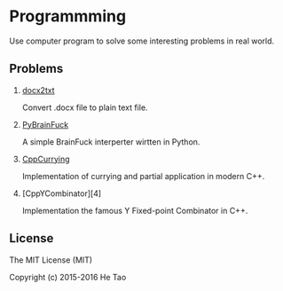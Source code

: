 Programmming
=============

Use computer program to solve some interesting problems in real world.

Problems
--------

1. [docx2txt][1]

    Convert .docx file to plain text file.

2. [PyBrainFuck][2]

    A simple BrainFuck interperter wirtten in Python.

3. [CppCurrying][3]

    Implementation of currying and partial application in modern C++.

4. [CppYCombinator][4]

    Implementation the famous Y Fixed-point Combinator in C++.


License
--------

The MIT License (MIT)

Copyright (c) 2015-2016 He Tao


<!--links-->

[1]: https://github.com/sighingnow/Programming/tree/master/docx2txt  "docx2txt"
[2]: https://github.com/sighingnow/Programming/tree/master/PyBrainFuck  "PyBrainFuck"
[3]: https://github.com/sighingnow/Programming/tree/master/CppCurrying  "CppCurrying"
[3]: https://github.com/sighingnow/Programming/tree/master/CppYCombinator  "CppYCombinator"

